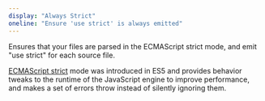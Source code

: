 ```yaml
---
display: "Always Strict"
oneline: "Ensure 'use strict' is always emitted"
---
```


Ensures that your files are parsed in the ECMAScript strict mode, and emit "use strict" for each source file.

[ECMAScript strict](https://developer.mozilla.org/docs/Web/JavaScript/Reference/Strict_mode) mode was introduced in ES5 and provides behavior tweaks to the runtime of the JavaScript engine to improve performance, and makes a set of errors throw instead of silently ignoring them.
